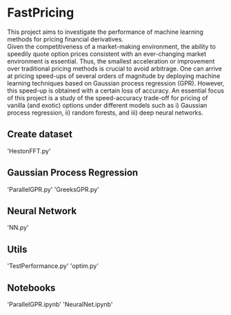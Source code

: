 # FastPricing
This project aims to investigate the performance of machine learning methods for pricing financial derivatives.  
Given the competitiveness of a market-making environment, the ability to speedily quote option prices consistent with an ever-changing market environment is essential. Thus, the smallest acceleration or improvement over traditional pricing methods is crucial to avoid arbitrage. One can arrive at pricing speed-ups of several orders of magnitude by deploying machine learning techniques based on Gaussian process regression (GPR). However, this speed-up is obtained with a certain loss of accuracy. An essential focus of this project is a study of the speed-accuracy trade-off for pricing of vanilla (and exotic) options under different models such as i) Gaussian process regression, ii) random forests, and iii) deep neural networks.

## Create dataset
'HestonFFT.py'

## Gaussian Process Regression
'ParallelGPR.py'
'GreeksGPR.py'

## Neural Network
'NN.py'

## Utils
'TestPerformance.py'
'optim.py'

## Notebooks
'ParallelGPR.ipynb'
'NeuralNet.ipynb'
